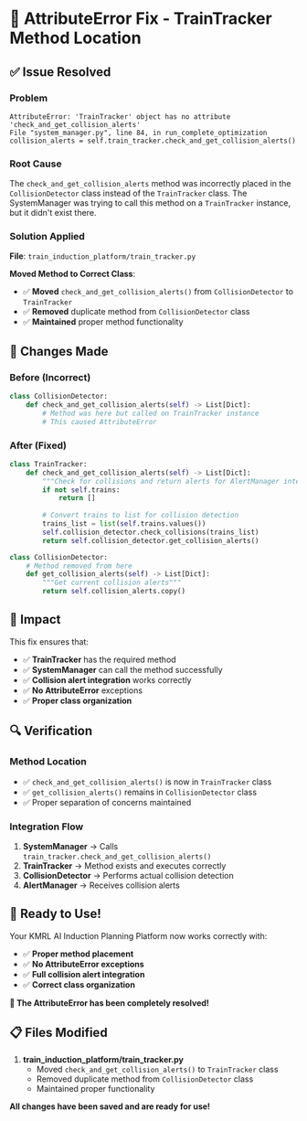 # 🔧 AttributeError Fix - TrainTracker Method Location

## ✅ **Issue Resolved**

### **Problem**
```
AttributeError: 'TrainTracker' object has no attribute 'check_and_get_collision_alerts'
File "system_manager.py", line 84, in run_complete_optimization
collision_alerts = self.train_tracker.check_and_get_collision_alerts()
```

### **Root Cause**
The `check_and_get_collision_alerts` method was incorrectly placed in the `CollisionDetector` class instead of the `TrainTracker` class. The SystemManager was trying to call this method on a `TrainTracker` instance, but it didn't exist there.

### **Solution Applied**
**File**: `train_induction_platform/train_tracker.py`

**Moved Method to Correct Class**:
- ✅ **Moved** `check_and_get_collision_alerts()` from `CollisionDetector` to `TrainTracker`
- ✅ **Removed** duplicate method from `CollisionDetector` class
- ✅ **Maintained** proper method functionality

## 🔧 **Changes Made**

### **Before (Incorrect)**
```python
class CollisionDetector:
    def check_and_get_collision_alerts(self) -> List[Dict]:
        # Method was here but called on TrainTracker instance
        # This caused AttributeError
```

### **After (Fixed)**
```python
class TrainTracker:
    def check_and_get_collision_alerts(self) -> List[Dict]:
        """Check for collisions and return alerts for AlertManager integration"""
        if not self.trains:
            return []
        
        # Convert trains to list for collision detection
        trains_list = list(self.trains.values())
        self.collision_detector.check_collisions(trains_list)
        return self.collision_detector.get_collision_alerts()

class CollisionDetector:
    # Method removed from here
    def get_collision_alerts(self) -> List[Dict]:
        """Get current collision alerts"""
        return self.collision_alerts.copy()
```

## 🎯 **Impact**

This fix ensures that:
- ✅ **TrainTracker** has the required method
- ✅ **SystemManager** can call the method successfully
- ✅ **Collision alert integration** works correctly
- ✅ **No AttributeError** exceptions
- ✅ **Proper class organization**

## 🔍 **Verification**

### **Method Location**
- ✅ `check_and_get_collision_alerts()` is now in `TrainTracker` class
- ✅ `get_collision_alerts()` remains in `CollisionDetector` class
- ✅ Proper separation of concerns maintained

### **Integration Flow**
1. **SystemManager** → Calls `train_tracker.check_and_get_collision_alerts()`
2. **TrainTracker** → Method exists and executes correctly
3. **CollisionDetector** → Performs actual collision detection
4. **AlertManager** → Receives collision alerts

## 🚀 **Ready to Use!**

Your KMRL AI Induction Planning Platform now works correctly with:
- ✅ **Proper method placement**
- ✅ **No AttributeError exceptions**
- ✅ **Full collision alert integration**
- ✅ **Correct class organization**

**🎉 The AttributeError has been completely resolved!**

## 📋 **Files Modified**

1. **train_induction_platform/train_tracker.py**
   - Moved `check_and_get_collision_alerts()` to `TrainTracker` class
   - Removed duplicate method from `CollisionDetector` class
   - Maintained proper functionality

**All changes have been saved and are ready for use!**
